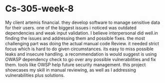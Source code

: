 # Cs-305-week-8
My client artemis financial. they develop software to manage sensitive data for their users. one of the biggest issues i noticed was outdated dependencies and weak input validation. 
I believe interpersonal did well.in finding the issues and addressing them and possible fixes. the most challenging part was doing the actual manual code Review. it needed strict focus which is hard to do given circumstances. its easy to miss possible leaks and insecure handling. 
a recommendation is would suggest is using OWASP dependency check to go over any possible vulnerabilities and fix them. tools like OWSP help future security management. this project showcases my skill in manual reviewing, as well as I addressing vulnerabilities plus solutions. 
